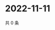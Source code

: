 # 2022-11-11

共 0 条

<!-- BEGIN WEIBO -->
<!-- 最后更新时间 Fri Nov 11 2022 04:18:27 GMT+0800 (China Standard Time) -->

<!-- END WEIBO -->
